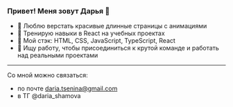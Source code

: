 ### Привет! Меня зовут Дарья 👋

- 🌟 Люблю верстать красивые длинные страницы с анимациями
- 🔭 Тренирую навыки в React на учебных проектах
- 🔧 Мой стэк: HTML, CSS, JavaScript, TypeScript, React
- 👯 Ищу работу, чтобы присоединиться к крутой команде и работать над реальными проектами

____________
Со мной можно связаться:
- по почте daria.tsenina@gmail.com 
- в ТГ @daria_shamova

<!--
**DariaShamova/DariaShamova** is a ✨ _special_ ✨ repository because its `README.md` (this file) appears on your GitHub profile.

Here are some ideas to get you started:

- 🔭 I’m currently working on ...
- 🌱 I’m currently learning ...
- 👯 I’m looking to collaborate on ...
- 🤔 I’m looking for help with ...
- 💬 Ask me about ...
- 📫 How to reach me: ...
- 😄 Pronouns: ...
- ⚡ Fun fact: ...
-->
